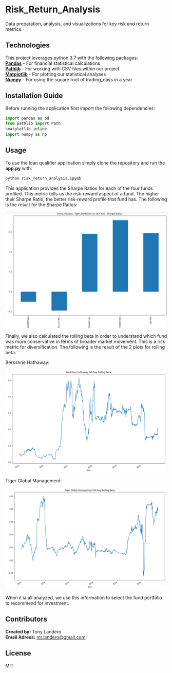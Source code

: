# Risk_Return_Analysis
Data preparation, analysis, and visualizations for key risk and return metrics.

## Technologies

This project leverages python 3.7 with the following packages:<br>
**[Pandas](https://pandas.pydata.org/)** - For financial statistical calculations<br>
**[Pathlib](https://pypi.org/project/pathlib/)** - For working with CSV files within our project<br>
**[Matplotlib](https://matplotlib.org/)** - For plotting our statistical analyses<br>
**[Numpy](https://numpy.org/)** - For using the square root of trading_days in a year

## Installation Guide

Before running the application first import the following dependencies:

```python
import pandas as pd
from pathlib import Path
%matplotlib inline
import numpy as np
```

## Usage

To use the loan qualifier application simply clone the repository and run the **app.py** with:

```python
python risk_return_analysis.ipynb
```
This application provides the Sharpe Ratios for each of the four funds profiled. This metric tells us the risk-reward aspect of a fund. The higher their Sharpe Ratio, the better risk-reward profile that fund has. The following is the result for the Sharpe Ratios:

![Sharpe Ratios](Risk_Return_Analysis/Images/sharpe_ratios.png)

Finally, we also calculated the rolling beta in order to understand which fund was more conservative in terms of broader market movement. This is a risk metric for diversification. The following is the result of the 2 plots for rolling beta:

Berkshrie Hathaway:

![Berkshire Hathaway Beta](Risk_Return_Analysis/Images/berkshire_beta.png)

Tiger Global Management:

![Tiger GLobal Management Beta](Risk_Return_Analysis/Images/tiger_beta.png)

When it ia all analyzed, we use this information to select the fund portfolio to recommend for investment.

## Contributors

**Created by:** Tony Landero<br>
**Email Adress:** mr.landero@gmail.com

## License

MIT